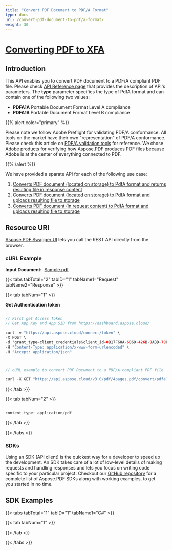 ```yaml
---
title: "Convert PDF Document to PDF/A Format"
type: docs
url: /convert-pdf-document-to-pdf/a-format/
weight: 30
---
```


# <ins> **Converting PDF to XFA**

## **Introduction**
This API enables you to convert PDF document to a PDF/A compliant PDF file. Please check [API Reference page](https://apireference.aspose.cloud/pdf/#!/Convert/PutPdfInRequestToPdfA) that provides the description of API's parameters. The **type** parameter specifies the type of PdfA format and can contain one of the following two values:

- **PDFA1A** Portable Document Format Level A compliance
- **PDFA1B** Portable Document Format Level B compliance

{{% alert color="primary" %}} 

Please note we follow Adobe Preflight for validating PDF/A conformance. All tools on the market have their own "representation" of PDF/A conformance. Please check this article on [PDF/A validation tools](http://wiki.opf-labs.org/display/SPR/PDFA+Validation+tools+give+different+results) for reference. We chose Adobe products for verifying how Aspose.PDF produces PDF files because Adobe is at the center of everything connected to PDF.

{{% /alert %}} 

We have provided a sparate API for each of the following use case:

1. [Converts PDF document (located on storage) to PdfA format and returns resulting file in response content](https://apireference.aspose.cloud/pdf/#!/Convert/GetPdfInStorageToPdfA)
1. [Converts PDF document (located on storage) to PdfA format and uploads resulting file to storage](https://apireference.aspose.cloud/pdf/#!/Convert/PutPdfInStorageToPdfA)
1. [Converts PDF document (in request content) to PdfA format and uploads resulting file to storage](https://apireference.aspose.cloud/pdf/#!/Convert/PutPdfInRequestToPdfA)
## **Resource URI**
[Aspose.PDF Swagger UI](https://apireference.aspose.cloud/pdf/#!/Convert/PutPdfInRequestToPdfA) lets you call the REST API directly from the browser.
### **cURL Example**
**Input Document:**  [Sample.pdf](https://github.com/aspose-pdf-cloud/aspose-pdf-cloud-dotnet/blob/master/pdf/attachments/4pages.pdf)


{{< tabs tabTotal="2" tabID="1" tabName1="Request" tabName2="Response" >}}

{{< tab tabNum="1" >}}

**Get Authentication token**

```java

// First get Access Token
// Get App Key and App SID from https://dashboard.aspose.cloud/

curl -v "https://api.aspose.cloud/connect/token" \
-X POST \
-d 'grant_type=client_credentials&client_id=0B17F60A-6D69-426B-9ABD-79F35A6E9F7B&client_secret=53b8b19adffa41a3e87dbbd8858977ae' \
-H "Content-Type: application/x-www-form-urlencoded" \
-H "Accept: application/json"



// cURL example to convert PDF Document to a PDF/A compliant PDF file

curl -X GET "https://api.aspose.cloud/v3.0/pdf/4pages.pdf/convert/pdfa?type=PDFA1A" -H "accept: multipart/form-data" -H "authorization: Bearer eyJhbGciOiJSUzI1NiIsInR5cCI6IkpXVCJ9.eyJuYmYiOjE1OTQwMjQ5OTIsImV4cCI6MTU5NDExMTM5MiwiaXNzIjoiaHR0cHM6Ly9hcGkuYXNwb3NlLmNsb3VkIiwiYXVkIjpbImh0dHBzOi8vYXBpLmFzcG9zZS5jbG91ZC9yZXNvdXJjZXMiLCJhcGkucGxhdGZvcm0iLCJhcGkucHJvZHVjdHMiLCJhcGkuc3RvcmFnZSJdLCJjbGllbnRfaWQiOiJiZmM1MzQyOS01NzkwLTRhZTUtOGE5Ni04OWVjYWJlNGIyYTAiLCJjbGllbnRfZGVmYXVsdF9zdG9yYWdlIjoiMjVDNDNBNUMtMEQ1RS00MjFCLTlGMTUtQjRCNzY0RDRCMEVEIiwiY2xpZW50X2lkU3J2SWQiOiI0MDQ4OTkiLCJzY29wZSI6WyJhcGkucGxhdGZvcm0iLCJhcGkucHJvZHVjdHMiLCJhcGkuc3RvcmFnZSJdfQ.AJBRmS7IdnYG8Flw0J-xNMsT4k4iB2tWxPnbh72QEX5-GiiGKBLl1gGk2KQ1hSRurHtf69vmWuZtlXmpwdsdrLRJ2IsGvExsOfTQpDIbmSx8snxyxKiBeRaQeOs9XiJ11AeOKyRL4Fw2ilOpGiaxtlG-zhN-BV5IfZH3-TUJJ7GPHe4H1wGFSCTuU__E4rpTByWFfrf0Qs1iy81RtNWSa2ggV9tQHu_9B9EWkpibDThBWfxL4Sx4qQAJI_2iMA9yId2sYKibTVqocK4wNmwOnYUP3-UqeH4Oe0PtZnRDvwxwWBWfuhGwWQq5cc2cZf9ntfj4Qx_OSvtUCs0dAUm_6Q"

```

{{< /tab >}}

{{< tab tabNum="2" >}}

```java

content-type: application/pdf 

```

{{< /tab >}}

{{< /tabs >}}
### **SDKs**
Using an SDK (API client) is the quickest way for a developer to speed up the development. An SDK takes care of a lot of low-level details of making requests and handling responses and lets you focus on writing code specific to your particular project. Checkout our [GitHub repository](https://github.com/aspose-pdf-cloud) for a complete list of Aspose.PDF SDKs along with working examples, to get you started in no time.
## **SDK Examples**
{{< tabs tabTotal="1" tabID="1" tabName1="C#"  >}}

{{< tab tabNum="1" >}}


{{< /tab >}}


{{< /tabs >}}
